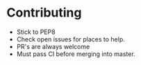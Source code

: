 # Contributing

- Stick to PEP8
- Check open issues for places to help.
- PR's are always welcome
- Must pass CI before merging into master.

